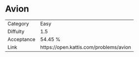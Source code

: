 # Avion

<table>
    <tr>
        <td>Category</td>
        <td>Easy</td>
    </tr>
    <tr>
        <td>Diffulty</td>
        <td>1.5</td>
    </tr>
    <tr>
        <td>Acceptance</td>
        <td>54.45 %</td>
    </tr>
    <tr>
        <td>Link</td>
        <td>https://open.kattis.com/problems/avion</td>
    </tr>
</table>